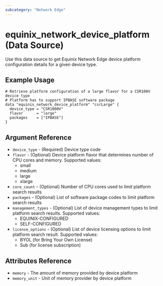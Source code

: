 ```yaml
---
subcategory: "Network Edge"
---
```


# equinix_network_device_platform (Data Source)

Use this data source to get Equinix Network Edge device platform configuration details
for a given device type.

## Example Usage

```hcl
# Retrieve platform configuration of a large flavor for a CSR100V device type
# Platform has to support IPBASE software package
data "equinix_network_device_platform" "csrLarge" {
  device_type = "CSR1000V"
  flavor      = "large"
  packages    = ["IPBASE"]
}
```

## Argument Reference

* `device_type` - (Required) Device type code
* `flavor` - (Optional) Device platform flavor that determines number of CPU cores
and memory. Supported values:
  * small
  * medium
  * large
  * xlarge
* `core_count` - (Optional) Number of CPU cores used to limit platform search results
* `packages` - (Optional) List of software package codes to limit platform search
results
* `management_types` - (Optional) List of device management types to limit platform
search results. Supported values:
  * EQUINIX-CONFIGURED
  * SELF-CONFIGURED
* `license_options` - (Optional) List of device licensing options to limit platform
search result. Supported values:
  * BYOL (for Bring Your Own License)
  * Sub (for license subscription)

## Attributes Reference

* `memory` - The amount of memory provided by device platform
* `memory_unit` - Unit of memory provider by device platform
